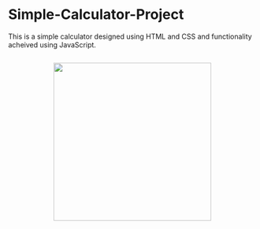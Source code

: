 # Simple-Calculator-Project
This is a simple calculator designed using HTML and CSS and functionality acheived using JavaScript.

<div class="separator" style="clear: both;"><a href="https://1.bp.blogspot.com/-kj49XNDfMDA/YBqOSQJAmFI/AAAAAAAAAgc/gfZBSsV15TIG4OZydv4ZeI5q380i2E1ewCLcBGAsYHQ/s1038/calculatordemopic1.png" style="display: block; padding: 1em 0; text-align: center; "><img alt="" border="0" width="320" data-original-height="611" data-original-width="1038" src="https://1.bp.blogspot.com/-kj49XNDfMDA/YBqOSQJAmFI/AAAAAAAAAgc/gfZBSsV15TIG4OZydv4ZeI5q380i2E1ewCLcBGAsYHQ/s320/calculatordemopic1.png"/></a></div>
